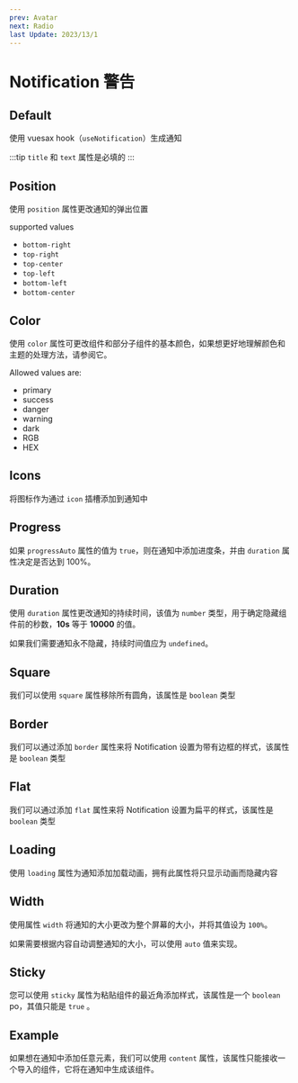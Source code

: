```yaml
---
prev: Avatar
next: Radio
last Update: 2023/13/1
---
```

# Notification 警告

<card>

## Default

<docs-warn />

使用 vuesax hook（`useNotification`）生成通知

:::tip
  `title` 和 `text` 属性是必填的
:::

</card>

<card subtitle="Position">

## Position

使用 `position` 属性更改通知的弹出位置

supported values

- `bottom-right` <Badge type="text" text="Default"/>
- `top-right`
- `top-center`
- `top-left`
- `bottom-left`
- `bottom-center`

</card>

<card subtitle="Color">

## Color

使用 `color` 属性可更改组件和部分子组件的基本颜色，如果想更好地理解颜色和主题的处理方法，请参阅它。

Allowed values ​​are:

- primary
- success
- danger
- warning
- dark
- RGB
- HEX

</card>

<card subtitle="Icons">

## Icons

将图标作为通过 `icon` 插槽添加到通知中

</card>

<card subtitle="Progress">

## Progress

如果 `progressAuto` 属性的值为 `true`，则在通知中添加进度条，并由 `duration` 属性决定是否达到 100%。

</card>

<card subtitle="Duration">

## Duration

使用 `duration` 属性更改通知的持续时间，该值为 `number` 类型，用于确定隐藏组件前的秒数，**10s** 等于 **10000** 的值。

如果我们需要通知永不隐藏，持续时间值应为 `undefined`。

</card>

<card subtitle="Square">

## Square

我们可以使用 `square` 属性移除所有圆角，该属性是 `boolean` 类型

</card>

<card subtitle="Border">

## Border

我们可以通过添加 `border`  属性来将 Notification 设置为带有边框的样式，该属性是 `boolean` 类型

</card>

<card subtitle="Flat">

## Flat

我们可以通过添加 `flat`  属性来将 Notification 设置为扁平的样式，该属性是 `boolean` 类型

</card>

<card subtitle="Loading">

## Loading

使用 `loading` 属性为通知添加加载动画，拥有此属性将只显示动画而隐藏内容

</card>

<card subtitle="Width">

## Width

使用属性 `width` 将通知的大小更改为整个屏幕的大小，并将其值设为 `100%`。

如果需要根据内容自动调整通知的大小，可以使用 `auto` 值来实现。

</card>

<card subtitle="Sticky">

## Sticky

您可以使用 `sticky` 属性为粘贴组件的最近角添加样式，该属性是一个 `boolean` po，其值只能是 `true` 。

</card>

<card subtitle="Example">

## Example

如果想在通知中添加任意元素，我们可以使用 `content` 属性，该属性只能接收一个导入的组件，它将在通知中生成该组件。

</card>

<script setup>
import Api from "../../../../theme/global-components/template/API"
</script>

<Api></Api>
